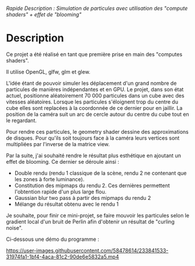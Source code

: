###### Rapide Description : Simulation de particules avec utilisation des "compute shaders" + effet de "blooming"

# Description

Ce projet a été réalisé en tant que première prise en main des "computes shaders".

Il utilise OpenGL, glfw, glm et glew.

L'idée étant de pouvoir simuler les déplacement d'un grand nombre de particules de manières indépendantes et en GPU. Le projet, dans son état actuel, positionne aléatoirement 70 000 particules dans un cube avec des vitesses aléatoires. Lorsque les particules s'éloignent trop du centre du cube elles sont replacées à la coordonnée de ce dernier pour en jaillir. La position de la caméra suit un arc de cercle autour du centre du cube tout en le regardant.

Pour rendre ces particules, le geometry shader dessine des approximations de disques. Pour qu'ils soit toujours face à la caméra leurs vertices sont multipliées par l'inverse de la matrice view.

Par la suite, j'ai souhaité rendre le résultat plus esthétique en ajoutant un effet de blooming. Ce dernier se déroule ainsi :
  - Double rendu (rendu 1 classique de la scène, rendu 2 ne contenant que les zones à forte luminance).
  - Constitution des mipmaps du rendu 2. Ces dernières permettent l'obtention rapide d'un plus large flou.
  - Gaussian blur two pass à partir des mipmaps du rendu 2
  - Mélange du résultat obtenu avec le rendu 1

Je souhaite, pour finir ce mini-projet, se faire mouvoir les particules selon le gradient local d'un bruit de Perlin afin d'obtenir un résultat de "curling noise".

Ci-dessous une démo du programme :



https://user-images.githubusercontent.com/58478614/233841533-31974fa1-1bf4-4aca-81c2-90de6e5832a5.mp4







